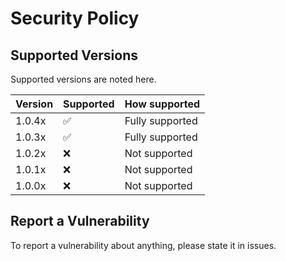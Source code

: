 # Security Policy

## Supported Versions

Supported versions are noted here.

| Version | Supported |        How supported|
| ------- | ------------------ |-----------------|
| 1.0.4x  | :white_check_mark:           | Fully supported
| 1.0.3x  | :white_check_mark:           |Fully supported
| 1.0.2x  | :x:           |Not supported
| 1.0.1x  | :x:           |Not supported
| 1.0.0x  | :x:           |Not supported

## Report a Vulnerability

To report a vulnerability about anything, please state it in issues.
